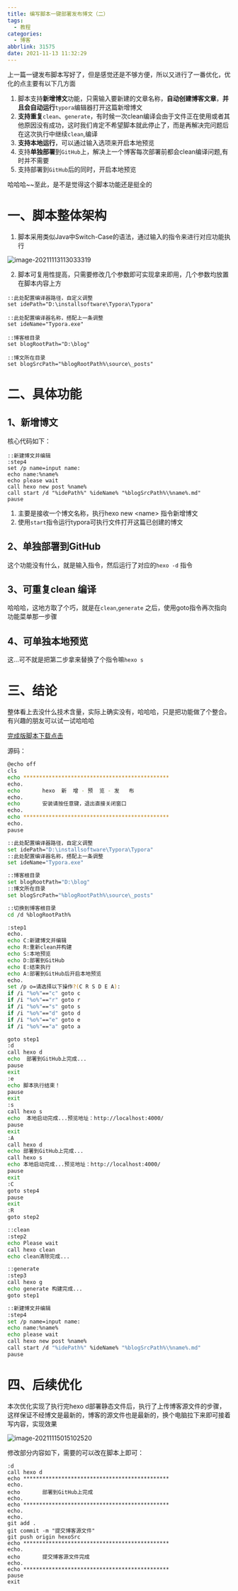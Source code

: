 ```yaml
---
title: 编写脚本一键部署发布博文（二）
tags:
  - 教程
categories:
  - 博客
abbrlink: 31575
date: 2021-11-13 11:32:29
---
```


上一篇一键发布脚本写好了，但是感觉还是不够方便，所以又进行了一番优化，优化的点主要有以下几方面

1. 脚本支持**新增博文**功能，只需输入要新建的文章名称，**自动创建博客文章**，**并且会自动运行**`typora`编辑器打开这篇新增博文
2. **支持重复**`clean`、`generate`，有时候一次clean编译会由于文件正在使用或者其他原因没有成功，这时我们肯定不希望脚本就此停止了，而是再解决完问题后在这次执行中继续`clean`,编译
3. **支持本地运行**，可以通过输入选项来开启本地预览
4. 支持**单独部署**到`GitHub`上，解决上一个博客每次部署前都会clean编译问题,有时并不需要
5. 支持部署到`GitHub`后的同时，开启本地预览

哈哈哈~~至此，是不是觉得这个脚本功能还是挺全的

<!--more-->	

# 一、脚本整体架构

1. 脚本采用类似Java中Switch-Case的语法，通过输入的指令来进行对应功能执行

![image-20211113113033319](编写脚本一键部署发布博文（二）/image-20211113113033319.png)

2. 脚本可复用性提高，只需要修改几个参数即可实现拿来即用，几个参数均放置在脚本内容上方

```
::此处配置编译器路径，自定义调整
set idePath="D:\installsoftware\Typora\Typora"

::此处配置编译器名称，搭配上一条调整
set ideName="Typora.exe"

::博客根目录
set blogRootPath="D:\blog"

::博文所在目录
set blogSrcPath="%blogRootPath%\source\_posts"
```



# 二、具体功能

## 1、新增博文

核心代码如下：

```
::新建博文并编辑
:step4
set /p name=input name:
echo name:%name%
echo please wait
call hexo new post %name%
call start /d "%idePath%" %ideName% "%blogSrcPath%\%name%.md"
pause
```

1. 主要是接收一个博文名称，执行hexo new \<name> 指令新增博文
2. 使用`start`指令运行typora可执行文件打开这篇已创建的博文

## 2、单独部署到GitHub

这个功能没有什么，就是输入指令，然后运行了对应的`hexo -d` 指令

## 3、可重复clean 编译

哈哈哈，这地方取了个巧，就是在`clean`,`generate` 之后，使用goto指令再次指向功能菜单那一步骤

## 4、可单独本地预览

这...可不就是把第二步拿来替换了个指令嘛`hexo s`

# 三、结论

整体看上去没什么技术含量，实际上确实没有，哈哈哈，只是把功能做了个整合。有兴趣的朋友可以试一试哈哈哈

[完成版脚本下载点击](hexoopt.bat)

源码：

```bash
@echo off
cls
echo **********************************************
echo.
echo       hexo  新  增 - 预  览 - 发   布       
echo.
echo       安装请按任意键，退出直接关闭窗口
echo.
echo **********************************************
echo.
pause

::此处配置编译器路径，自定义调整
set idePath="D:\installsoftware\Typora\Typora"
::此处配置编译器名称，搭配上一条调整
set ideName="Typora.exe"

::博客根目录
set blogRootPath="D:\blog"
::博文所在目录
set blogSrcPath="%blogRootPath%\source\_posts"

::切换到博客根目录
cd /d %blogRootPath%

:step1
echo.
echo C:新建博文并编辑
echo R:重新clean并构建
echo S:本地预览
echo D:部署到GitHub
echo E:结束执行
echo A:部署到GitHub后开启本地预览
echo.
set /p o=请选择以下操作?(C R S D E A):
if /i "%o%"=="c" goto c
if /i "%o%"=="r" goto r
if /i "%o%"=="s" goto s
if /i "%o%"=="d" goto d
if /i "%o%"=="e" goto e
if /i "%o%"=="a" goto a

goto step1
:d
call hexo d	
echo  部署到GitHub上完成...
pause
exit
:e
echo 脚本执行结束！
pause
exit
:s
call hexo s
echo  本地启动完成...预览地址：http://localhost:4000/
pause
exit
:A
call hexo d
echo 部署到GitHub上完成...
call hexo s
echo 本地启动完成...预览地址：http://localhost:4000/
pause
exit
:C
goto step4
pause
exit
:R
goto step2

::clean
:step2
echo Please wait
call hexo clean
echo clean清除完成...

::generate
:step3
call hexo g
echo generate 构建完成...
goto step1

::新建博文并编辑
:step4
set /p name=input name:
echo name:%name%
echo please wait
call hexo new post %name%
call start /d "%idePath%" %ideName% "%blogSrcPath%\%name%.md"
pause
```

# 四、后续优化

本次优化实现了执行完hexo d部署静态文件后，执行了上传博客源文件的步骤，这样保证不经博文是最新的，博客的源文件也是最新的，换个电脑拉下来即可接着写内容，实现效果

![image-20211115015102520](编写脚本一键部署发布博文（二）/image-20211115015102520.png)

修改部分内容如下，需要的可以改在脚本上即可：

```
:d
call hexo d	
echo **********************************************     
echo.
echo       部署到GitHub上完成
echo.
echo **********************************************
echo.
echo.
git add .
git commit -m "提交博客源文件"
git push origin hexoSrc
echo **********************************************     
echo.
echo       提交博客源文件完成
echo.
echo **********************************************
pause
exit
```

